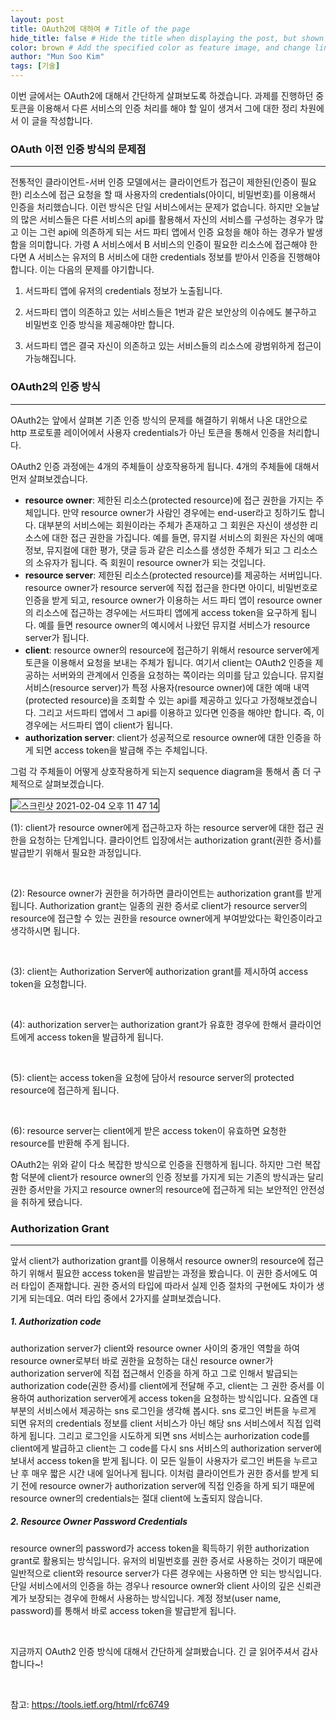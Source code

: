 ```yaml
---
layout: post
title: OAuth2에 대하여 # Title of the page
hide_title: false # Hide the title when displaying the post, but shown in lists of poststhumbnail: "assets/img/thumbnails/sample-th.png"  # Add
color: brown # Add the specified color as feature image, and change link colors in post
author: "Mun Soo Kim"
tags: [기술]
---
```


이번 글에서는 OAuth2에 대해서 간단하게 살펴보도록 하겠습니다. 과제를 진행하던 중 토큰을 이용해서 다른 서비스의 인증 처리를 해야 할 일이 생겨서 그에 대한 정리 차원에서 이 글을 작성합니다.

### OAuth 이전 인증 방식의 문제점

---

전통적인 클라이언트-서버 인증 모델에서는 클라이언트가 접근이 제한된(인증이 필요한) 리소스에 접근 요청을 할 때 사용자의 credentials(아이디, 비밀번호)를 이용해서 인증을 처리했습니다. 이런 방식은 단일 서비스에서는 문제가 없습니다. 하지만 오늘날의 많은 서비스들은 다른 서비스의 api를 활용해서 자신의 서비스를 구성하는 경우가 많고 이는 그런 api에 의존하게 되는 서드 파티 앱에서 인증 요청을 해야 하는 경우가 발생함을 의미합니다. 가령 A 서비스에서 B 서비스의 인증이 필요한 리소스에 접근해야 한다면 A 서비스는 유저의 B 서비스에 대한 credentials 정보를 받아서 인증을 진행해야 합니다. 이는 다음의 문제를 야기합니다.

1. 서드파티 앱에 유저의 credentials 정보가 노출됩니다.

2. 서드파티 앱이 의존하고 있는 서비스들은 1번과 같은 보안상의 이슈에도 불구하고 비밀번호 인증 방식을 제공해야만 합니다.

3. 서드파티 앱은 결국 자신이 의존하고 있는 서비스들의 리소스에 광범위하게 접근이 가능해집니다.

### OAuth2의 인증 방식

---

OAuth2는 앞에서 살펴본 기존 인증 방식의 문제를 해결하기 위해서 나온 대안으로 http 프로토콜 레이어에서 사용자 credentials가 아닌 토큰을 통해서 인증을 처리합니다.

OAuth2 인증 과정에는 4개의 주체들이 상호작용하게 됩니다. 4개의 주체들에 대해서 먼저 살펴보겠습니다.

- **resource owner**: 제한된 리소스(protected resource)에 접근 권한을 가지는 주체입니다. 만약 resource owner가 사람인 경우에는 end-user라고 칭하기도 합니다. 대부분의 서비스에는 회원이라는 주체가 존재하고 그 회원은 자신이 생성한 리소스에 대한 접근 권한을 가집니다. 예를 들면, 뮤지컬 서비스의 회원은 자신의 예매 정보, 뮤지컬에 대한 평가, 댓글 등과 같은 리소스를 생성한 주체가 되고 그 리소스의 소유자가 됩니다. 즉 회원이 resource owner가 되는 것입니다.
  <br>
- **resource server**: 제한된 리소스(protected resource)를 제공하는 서버입니다. resource owner가 resource server에 직접 접근을 한다면 아이디, 비밀번호로 인증을 받게 되고, resource owner가 이용하는 서드 파티 앱이 resource owner의 리소스에 접근하는 경우에는 서드파티 앱에게 access token을 요구하게 됩니다. 예를 들면 resource owner의 예시에서 나왔던 뮤지컬 서비스가 resource server가 됩니다.
  <br>
- **client**: resource owner의 resource에 접근하기 위해서 resource server에게 토큰을 이용해서 요청을 보내는 주체가 됩니다. 여기서 client는 OAuth2 인증을 제공하는 서버와의 관계에서 인증을 요청하는 쪽이라는 의미를 담고 있습니다. 뮤지컬 서비스(resource server)가 특정 사용자(resource owner)에 대한 예매 내역(protected resource)을 조회할 수 있는 api를 제공하고 있다고 가정해보겠습니다. 그리고 서드파티 앱에서 그 api를 이용하고 있다면 인증을 해야만 합니다. 즉, 이 경우에는 서드파티 앱이 client가 됩니다.
  <br>
- **authorization server**: client가 성공적으로 resource owner에 대한 인증을 하게 되면 access token을 발급해 주는 주체입니다.

그럼 각 주체들이 어떻게 상호작용하게 되는지 sequence diagram을 통해서 좀 더 구체적으로 살펴보겠습니다.

<div>
    <img style="border: 1px solid #000;" alt="스크린샷 2021-02-04 오후 11 47 14" src="https://user-images.githubusercontent.com/56672937/110352344-28de7d80-8079-11eb-8acf-496931def7be.png">
</div>

(1): client가 resource owner에게 접근하고자 하는 resource server에 대한 접근 권한을 요청하는 단계입니다. 클라이언트 입장에서는 authorization grant(권한 증서)를 발급받기 위해서 필요한 과정입니다.

<br>

(2): Resource owner가 권한을 허가하면 클라이언트는 authorization grant를 받게 됩니다. Authorization grant는 일종의 권한 증서로 client가 resource server의 resource에 접근할 수 있는 권한을 resource owner에게 부여받았다는 확인증이라고 생각하시면 됩니다.

<br>

(3): client는 Authorization Server에 authorization grant를 제시하여 access token을 요청합니다.

<br>

(4): authorization server는 authorization grant가 유효한 경우에 한해서 클라이언트에게 access token을 발급하게 됩니다.

<br>

(5): client는 access token을 요청에 담아서 resource server의 protected resource에 접근하게 됩니다.

<br>

(6): resource server는 client에게 받은 access token이 유효하면 요청한 resource를 반환해 주게 됩니다.

OAuth2는 위와 같이 다소 복잡한 방식으로 인증을 진행하게 됩니다. 하지만 그런 복잡함 덕분에 client가 resource owner의 인증 정보를 가지게 되는 기존의 방식과는 달리 권한 증서만을 가지고 resource owner의 resource에 접근하게 되는 보안적인 안전성을 취하게 됐습니다.

### Authorization Grant

---

앞서 client가 authorization grant를 이용해서 resource owner의 resource에 접근하기 위해서 필요한 access token을 발급받는 과정을 봤습니다. 이 권한 증서에도 여러 타입이 존재합니다. 권한 증서의 타입에 따라서 실제 인증 절차의 구현에도 차이가 생기게 되는데요. 여러 타입 중에서 2가지를 살펴보겠습니다.

##### 1. Authorization code

authorization server가 client와 resource owner 사이의 중개인 역할을 하여 resource owner로부터 바로 권한을 요청하는 대신 resource owner가 authorization server에 직접 접근해서 인증을 하게 하고 그로 인해서 발급되는 authorization code(권한 증서)를 client에게 전달해 주고, client는 그 권한 증서를 이용하여 authorization server에게 access token을 요청하는 방식입니다. 요즘엔 대부분의 서비스에서 제공하는 sns 로그인을 생각해 봅시다. sns 로그인 버튼을 누르게 되면 유저의 credentials 정보를 client 서비스가 아닌 해당 sns 서비스에서 직접 입력하게 됩니다. 그리고 로그인을 시도하게 되면 sns 서비스는 aurhorization code를 client에게 발급하고 client는 그 code를 다시 sns 서비스의 authorization server에 보내서 access token을 받게 됩니다. 이 모든 일들이 사용자가 로그인 버튼을 누르고 난 후 매우 짧은 시간 내에 일어나게 됩니다. 이처럼 클라이언트가 권한 증서를 받게 되기 전에 resource owner가 authorization server에 직접 인증을 하게 되기 때문에 resource owner의 credentials는 절대 client에 노출되지 않습니다.

##### 2. Resource Owner Password Credentials

resource owner의 password가 access token을 획득하기 위한 authorization grant로 활용되는 방식입니다. 유저의 비밀번호를 권한 증서로 사용하는 것이기 때문에 일반적으로 client와 resource server가 다른 경우에는 사용하면 안 되는 방식입니다. 단일 서비스에서의 인증을 하는 경우나 resource owner와 client 사이의 깊은 신뢰관계가 보장되는 경우에 한해서 사용하는 방식입니다. 계정 정보(user name, password)를 통해서 바로 access token을 발급받게 됩니다.

<br>

지금까지 OAuth2 인증 방식에 대해서 간단하게 살펴봤습니다. 긴 글 읽어주셔서 감사합니다~!

<br>

참고: <https://tools.ietf.org/html/rfc6749>
